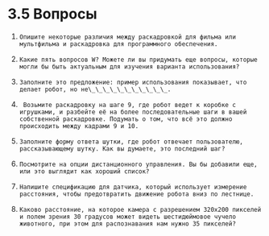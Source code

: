 # 3.5 Вопросы

1.     Опишите некоторые различия между раскадровкой для фильма или мультфильма и раскадровка для программного обеспечения.

2.     Какие пять вопросов W? Можете ли вы придумать еще вопросы, которые могли бы быть актуальным для изучения варианта использования?

3.     Заполните это предложение: пример использования показывает, что делает робот, но не\_\_\_\_\_\_\_\_\_\_\_.

4.      Возьмите раскадровку на шаге 9, где робот ведет к коробке с игрушками, и разбейте её на более последовательные шаги в вашей собственной раскадровке. Подумать о том, что всё это должно происходить между кадрами 9 и 10.

5.     Заполните форму ответа шутки, где робот отвечает пользователю, рассказывающему шутку. Как вы думаете, это последний шаг?

6.     Посмотрите на опции дистанционного управления. Вы бы добавили еще, или это выглядит как хороший список?

7.     Напишите спецификацию для датчика, который использует измерение расстояния, чтобы предотвратить движение робота вниз по лестнице.

8.     Каково расстояние, на которое камера с разрешением 320x200 пикселей и полем зрения 30 градусов может видеть шестидюймовое чучело животного, при этом для распознавания нам нужно 35 пикселей?

